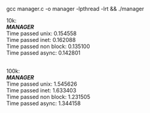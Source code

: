 gcc manager.c -o manager -lpthread -lrt && ./manager<br />

10k:<br />
_____MANAGER_____<br />
Time passed unix: 0.154558<br />
Time passed inet: 0.162088<br />
Time passed non block: 0.135100<br />
Time passed async: 0.142801<br />
<br />


100k:<br />
_____MANAGER_____<br />
Time passed unix: 1.545626<br />
Time passed inet: 1.633403<br />
Time passed non block: 1.231505<br />
Time passed async: 1.344158<br />
